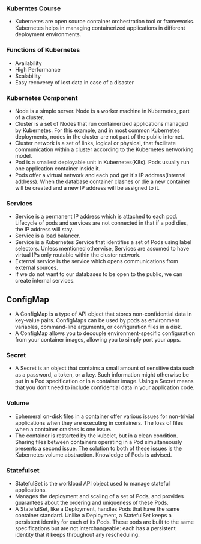 ### Kuberntes Course

- Kubernetes are open source container orchestration tool or frameworks. Kubernetes helps in managing containerized applications in different deployment environments.

 ### Functions of Kubernetes
 - Availability
 - High Performance
 - Scalability
 - Easy recoverey of lost data in case of a disaster

 ### Kubernetes Component

 - Node is a simple server. Node is a worker machine in Kubernetes, part of a cluster.
- Cluster is a set of Nodes that run containerized applications managed by Kubernetes. For this example, and in most common Kubernetes deployments, nodes in the cluster are not part of the public internet.
- Cluster network is a set of links, logical or physical, that facilitate communication within a cluster according to the Kubernetes networking model.
 - Pod is a smallest deployable unit in Kubernetes(K8s). Pods usually run one application container inside it.
 - Pods offer a virtual network and each pod get it's IP address(internal address). When the database container clashes or die a new container will be created and a new IP address will be assigned to it.

 ### Services

 - Service is a permanent IP address which is attached to each pod. Lifecycle of pods and services are not connected in that if a pod dies, the IP address will stay.
 - Service is a load balancer.
 -  Service is a Kubernetes Service that identifies a set of Pods using label selectors. Unless mentioned otherwise, Services are assumed to have virtual IPs only routable within the cluster network.
 - External service is the service which opens communications from external sources. 
 - If we do not want to our databases to be open to the public, we can create internal services. 

## ConfigMap

- A ConfigMap is a type of API object that stores non-confidential data in key-value pairs. ConfigMaps can be used by pods as environment variables, command-line arguments, or configuration files in a disk.
- A ConfigMap allows you to decouple environment-specific configuration from your container images, allowing you to simply port your apps.

### Secret

- A Secret is an object that contains a small amount of sensitive data such as a password, a token, or a key. Such information might otherwise be put in a Pod specification or in a container image. Using a Secret means that you don't need to include confidential data in your application code.

### Volume

- Ephemeral on-disk files in a container offer various issues for non-trivial applications when they are executing in containers. The loss of files when a container crashes is one issue.
- The container is restarted by the kubelet, but in a clean condition. Sharing files between containers operating in a Pod simultaneously presents a second issue. The solution to both of these issues is the Kubernetes volume abstraction. Knowledge of Pods is advised.
   
### Statefulset

- StatefulSet is the workload API object used to manage stateful applications.
- Manages the deployment and scaling of a set of Pods, and provides guarantees about the ordering and uniqueness of these Pods.
- A StatefulSet, like a Deployment, handles Pods that have the same container standard. Unlike a Deployment, a StatefulSet keeps a persistent identity for each of its Pods. These pods are built to the same specifications but are not interchangeable: each has a persistent identity that it keeps throughout any rescheduling.

